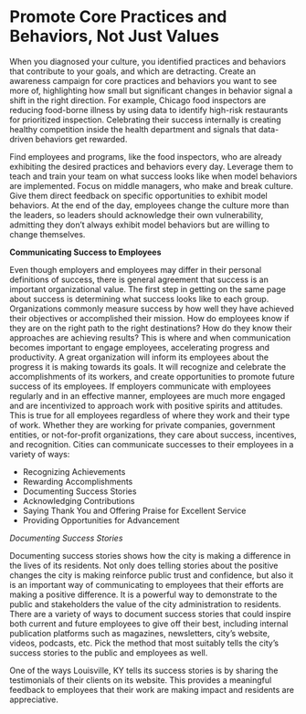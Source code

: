# Promote Core Practices and Behaviors, Not Just Values

When you diagnosed your culture, you identified practices and behaviors that contribute to your goals, and which are detracting. Create an awareness campaign for core practices and behaviors you want to see more of, highlighting how small but significant changes in behavior signal a shift in the right direction. For example, Chicago food inspectors are reducing food-borne illness by using data to identify high-risk restaurants for prioritized inspection. Celebrating their success internally is creating healthy competition inside the health department and signals that data-driven behaviors get rewarded. 

Find employees and programs, like the food inspectors, who are already exhibiting the desired practices and behaviors every day. Leverage them to teach and train your team on what success looks like when model behaviors are implemented. Focus on middle managers, who make and break culture. Give them direct feedback on specific opportunities to exhibit model behaviors. At the end of the day, employees change the culture more than the leaders, so leaders should acknowledge their own vulnerability, admitting they don’t always exhibit model behaviors but are willing to change themselves. 

**Communicating Success to Employees**

Even though employers and employees may differ in their personal definitions of success, there is general agreement that success is an important organizational value. The first step in getting on the same page about success is determining what success looks like to each group. Organizations commonly measure success by how well they have achieved their objectives or accomplished their mission. How do employees know if they are on the right path to the right destinations? How do they know their approaches are achieving results? This is where and when communication becomes important to engage employees, accelerating progress and productivity. A great organization will inform its employees about the progress it is making towards its goals. It will recognize and celebrate the accomplishments of its workers, and create opportunities to promote future success of its employees. If employers communicate with employees regularly and in an effective manner, employees are much more engaged and are incentivized to approach work with positive spirits and attitudes. This is true for all employees regardless of where they work and their type of work. Whether they are working for private companies, government entities, or not-for-profit organizations, they care about success, incentives, and recognition. Cities can communicate successes to their employees in a variety of ways:

* Recognizing Achievements
* Rewarding Accomplishments
* Documenting Success Stories
* Acknowledging Contributions
* Saying Thank You and Offering Praise for Excellent Service
* Providing Opportunities for Advancement

 *Documenting Success Stories*

Documenting success stories shows how the city is making a difference in the lives of its residents. Not only does telling stories about the positive changes the city is making reinforce public trust and confidence, but also it is an important way of communicating to employees that their efforts are making a positive difference. It is a powerful way to demonstrate to the public and stakeholders the value of the city administration to residents. There are a variety of ways to document success stories that could inspire both current and future employees to give off their best, including internal publication platforms such as magazines, newsletters, city’s website, videos, podcasts, etc. Pick the method that most suitably tells the city’s success stories to the public and employees as well. 

One of the ways Louisville, KY tells its success stories is by sharing the testimonials of their clients on its website. This provides a meaningful feedback to employees that their work are making impact and residents are appreciative. 
